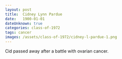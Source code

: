 ```yaml
---
layout: post
title:  Cidney Lynn Pardue
date:   1900-01-01
dateUnknown: true
categories: class-of-1972
tags: cancer
images: /assets/class-of-1972/cidney-l-pardue-1.png
---
```

Cid passed away after a battle with ovarian cancer.
